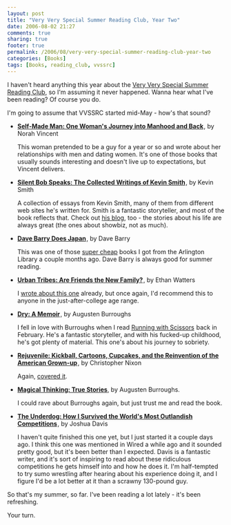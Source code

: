 ```yaml
---
layout: post
title: "Very Very Special Summer Reading Club, Year Two"
date: 2006-08-02 21:27
comments: true
sharing: true
footer: true
permalink: /2006/08/very-very-special-summer-reading-club-year-two
categories: [Books]
tags: [Books, reading_club, vvssrc]
---
```

<p>I haven't heard anything this year about the <a href="http://www.brockli.com/archives/2005/06/very_very_special_summer_readi.php">Very Very Special Summer Reading Club</a>, so I'm assuming it never happened.  Wanna hear what I've been reading?  Of course you do.</p>

<p>I'm going to assume that VVSSRC started mid-May - how's that sound?</p>

<ul>
<li><b><a href="http://www.amazon.com/exec/obidos/redirect?link_code=as2&path=ASIN/0670034665&tag=brocklicom-20&camp=1789&creative=9325">Self-Made Man: One Woman's Journey into Manhood and Back</a><img src="http://www.assoc-amazon.com/e/ir?t=brocklicom-20&l=as2&o=1&a=0670034665" width="1" height="1" border="0" alt="" style="border:none !important; margin:0px !important;" /></b>, by Norah Vincent</li>
<p>This woman pretended to be a guy for a year or so and wrote about her relationships with men and dating women.  It's one of those books that usually sounds interesting and doesn't live up to expectations, but Vincent delivers.</p>

<li><b><a href="http://www.amazon.com/exec/obidos/redirect?link_code=as2&path=ASIN/1401359736&tag=brocklicom-20&camp=1789&creative=9325">Silent Bob Speaks: The Collected Writings of Kevin Smith</a><img src="http://www.assoc-amazon.com/e/ir?t=brocklicom-20&l=as2&o=1&a=1401359736" width="1" height="1" border="0" alt="" style="border:none !important; margin:0px !important;" /></b>, by Kevin Smith</li>
<p>A collection of essays from Kevin Smith, many of them from different web sites he's written for.  Smith is a fantastic storyteller, and most of the book reflects that.  Check out <a href="http://www.silentbobspeaks.com/">his blog</a>, too - the stories about his life are always great (the ones about showbiz, not as much).</p>

<li><b><a href="http://www.amazon.com/exec/obidos/redirect?link_code=as2&path=ASIN/0449908100&tag=brocklicom-20&camp=1789&creative=9325">Dave Barry Does Japan</a><img src="http://www.assoc-amazon.com/e/ir?t=brocklicom-20&l=as2&o=1&a=0449908100" width="1" height="1" border="0" alt="" style="border:none !important; margin:0px !important;" /></b>, by Dave Barry</li>
<p>This was one of those <a href="http://flickr.com/photos/brockli/137036212/">super cheap</a> books I got from the Arlington Library a couple months ago.  Dave Barry is always good for summer reading.</p>

<li><b><a href="http://www.amazon.com/exec/obidos/redirect?link_code=as2&path=ASIN/1582344418&tag=brocklicom-20&camp=1789&creative=9325">Urban Tribes: Are Friends the New Family?</a><img src="http://www.assoc-amazon.com/e/ir?t=brocklicom-20&l=as2&o=1&a=1582344418" width="1" height="1" border="0" alt="" style="border:none !important; margin:0px !important;" /></b>, by Ethan Watters</li>
<p>I <a href="http://www.brockli.com/archives/2006/07/i_dont_wanna_grow_up.php">wrote about this one</a> already, but once again, I'd recommend this to anyone in the just-after-college age range.</p>

<li><b><a href="http://www.amazon.com/exec/obidos/redirect?link_code=as2&path=ASIN/0312423799&tag=brocklicom-20&camp=1789&creative=9325">Dry: A Memoir</a><img src="http://www.assoc-amazon.com/e/ir?t=brocklicom-20&l=as2&o=1&a=0312423799" width="1" height="1" border="0" alt="" style="border:none !important; margin:0px !important;" /></b>, by Augusten Burroughs</li>
<p>I fell in love with Burroughs when I read <a href="http://www.amazon.com/exec/obidos/redirect?link_code=as2&path=ASIN/031242227X&tag=brocklicom-20&camp=1789&creative=9325">Running with Scissors</a><img src="http://www.assoc-amazon.com/e/ir?t=brocklicom-20&l=as2&o=1&a=031242227X" width="1" height="1" border="0" alt="" style="border:none !important; margin:0px !important;" /> back in February.  He's a fantastic storyteller, and with his fucked-up childhood, he's got plenty of material.  This one's about his journey to sobriety.</p>

<li><b><a href="http://www.amazon.com/exec/obidos/redirect?link_code=as2&path=ASIN/1400080886&tag=brocklicom-20&camp=1789&creative=9325">Rejuvenile: Kickball, Cartoons, Cupcakes, and the Reinvention of the American Grown-up</a><img src="http://www.assoc-amazon.com/e/ir?t=brocklicom-20&l=as2&o=1&a=1400080886" width="1" height="1" border="0" alt="" style="border:none !important; margin:0px !important;" /></b>, by Christopher Nixon</li>
<p>Again, <a href="http://www.brockli.com/archives/2006/07/i_dont_wanna_grow_up.php">covered it</a>.</p>

<li><b><a href="http://www.amazon.com/gp/product/0312315945/">Magical Thinking: True Stories</a></b>, by Augusten Burroughs.</li>
<p>I could rave about Burroughs again, but just trust me and read the book.</p>

<li><b><a href="http://www.amazon.com/exec/obidos/redirect?link_code=as2&path=ASIN/0345476581&tag=brocklicom-20&camp=1789&creative=9325">The Underdog: How I Survived the World's Most Outlandish Competitions</a><img src="http://www.assoc-amazon.com/e/ir?t=brocklicom-20&l=as2&o=1&a=0345476581" width="1" height="1" border="0" alt="" style="border:none !important; margin:0px !important;" /></b>, by Joshua Davis</li>
<p>I haven't quite finished this one yet, but I just started it a couple days ago.  I think this one was mentioned in Wired a while ago and it sounded pretty good, but it's been better than I expected.  Davis is a fantastic writer, and it's sort of inspiring to read about these ridiculous competitions he gets himself into and how he does it.  I'm half-tempted to try sumo wrestling after hearing about his experience doing it, and I figure I'd be a lot better at it than a scrawny 130-pound guy.</p>
</ul>

<p>So that's my summer, so far.  I've been reading a lot lately - it's been refreshing.</p>

<p>Your turn.</p>
